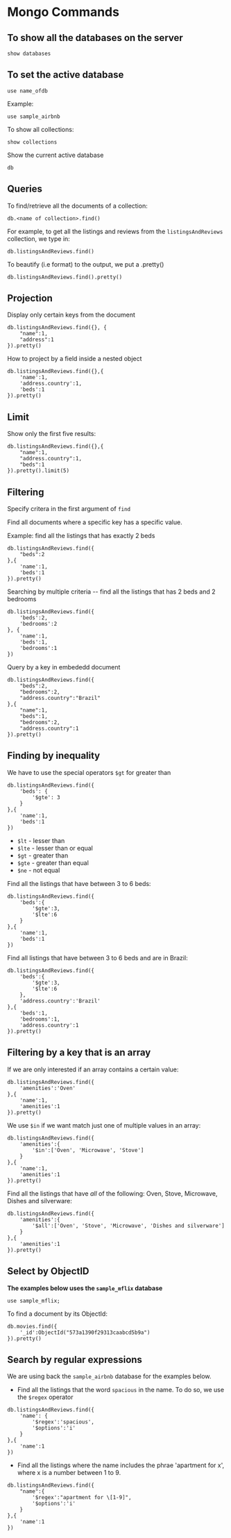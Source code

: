 # Mongo Commands

## To show all the databases on the server
```
show databases
```

## To set the active database

```
use name_ofdb
```
Example:
```
use sample_airbnb
```
To show all collections:
```
show collections
```
Show the current active database
```
db
```
## Queries

To find/retrieve all the documents of a collection:
```
db.<name of collection>.find()
```
For example, to get all the listings and reviews from the 
`listingsAndReviews` collection, we type in:

```
db.listingsAndReviews.find()
```
To beautify (i.e format) to the output, we put a .pretty()

```
db.listingsAndReviews.find().pretty()
```

## Projection
Display only certain keys from the document

```
db.listingsAndReviews.find({}, {
    "name":1,
    "address":1
}).pretty()
```

How to project by a field inside a nested object
```
db.listingsAndReviews.find({},{
    'name':1,
    'address.country':1,
    'beds':1
}).pretty()
```
## Limit
Show only the first five results:

```
db.listingsAndReviews.find({},{
    "name":1,
    "address.country":1,
    "beds":1
}).pretty().limit(5)
```

## Filtering

Specify critera in the first argument of `find`

Find all documents where a specific key has a specific value.

Example: find all the listings that has exactly 2 beds
```
db.listingsAndReviews.find({
    "beds":2
},{
    'name':1,
    'beds':1
}).pretty()
```
Searching by multiple criteria -- find all the listings that has 2 beds and 2 bedrooms

```
db.listingsAndReviews.find({
    'beds':2,
    'bedrooms':2
}, {
    'name':1,
    'beds':1,
    'bedrooms':1
})
```

Query by a key in embededd document

```
db.listingsAndReviews.find({
    "beds":2,
    "bedrooms":2,
    "address.country":"Brazil"
},{
    "name":1,
    "beds":1,
    "bedrooms":2,
    "address.country":1
}).pretty()
```

## Finding by inequality

We have to use the special operators `$gt` for greater than

```
db.listingsAndReviews.find({
    'beds': {
        '$gte': 3
    }
},{
    'name':1,
    'beds':1
})
```
* `$lt` - lesser than
* `$lte` - lesser than or equal
* `$gt` - greater than
* `$gte` - greater than equal
* `$ne` - not equal

Find all the listings that have between 3 to 6 beds:
```
db.listingsAndReviews.find({
    'beds':{
        '$gte':3,
        '$lte':6
    }
},{
    'name':1,
    'beds':1
})
```

Find all listings that have between 3 to 6 beds and are in Brazil:

```
db.listingsAndReviews.find({
    'beds':{
        '$gte':3,
        '$lte':6
    },
    'address.country':'Brazil'
},{
    'beds':1,
    'bedrooms':1,
    'address.country':1
}).pretty()
```

## Filtering by a key that is an array

If we are only interested if an array contains a certain value:

```
db.listingsAndReviews.find({
    'amenities':'Oven'
},{
    'name':1,
    'amenities':1
}).pretty()
```

We use `$in` if we want match just one of multiple values in an array:

```
db.listingsAndReviews.find({
    'amenities':{
        '$in':['Oven', 'Microwave', 'Stove']
    }
},{
    'name':1,
    'amenities':1
}).pretty()
```

Find all the listings that have *all* of the following: Oven, Stove, Microwave, Dishes and silverware:

```
db.listingsAndReviews.find({
    'amenities':{
        '$all':['Oven', 'Stove', 'Microwave', 'Dishes and silverware']
    }
},{
    'amenities':1
}).pretty()
```

## Select by ObjectID

**The examples below uses the `sample_mflix` database**

```
use sample_mflix;
```

To find a document by its ObjectId:
```
db.movies.find({
    '_id':ObjectId("573a1390f29313caabcd5b9a")
}).pretty()
```

## Search by regular expressions
We are using back the `sample_airbnb` database for the examples below.

* Find all the listings that the word `spacious` in the name. To do so, we use the `$regex` operator
```
db.listingsAndReviews.find({
    'name': {
        '$regex':'spacious',
        '$options':'i'
    }
},{
    'name':1
})
```
* Find all the listings where the name includes the phrae 'apartment for x', where x is a number between 1 to 9.

```
db.listingsAndReviews.find({
    "name":{
        '$regex':"apartment for \[1-9]",
        '$options':'i'
    }
},{
    'name':1
})
```